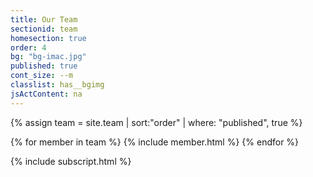```yaml
---
title: Our Team
sectionid: team
homesection: true
order: 4
bg: "bg-imac.jpg"
published: true
cont_size: --m
classlist: has__bgimg
jsActContent: na
---
```


{% assign team = site.team | sort:"order" | where: "published", true %}

{% for member in team %}
  {% include member.html %}
{% endfor %}

{% include subscript.html %}
